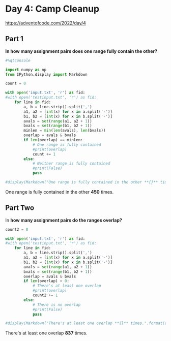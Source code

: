 # Day 4: Camp Cleanup
https://adventofcode.com/2022/day/4

## Part 1

**In how many assignment pairs does one range fully contain the other?**


```python
#%qtconsole
```


```python
import numpy as np
from IPython.display import Markdown
```


```python
count = 0

with open('input.txt', 'r') as fid:
#with open('testinput.txt', 'r') as fid:
    for line in fid:
        a, b = line.strip().split(',')
        a1, a2 = [int(x) for x in a.split('-')]
        b1, b2 = [int(x) for x in b.split('-')]
        avals = set(range(a1, a2 + 1))
        bvals = set(range(b1, b2 + 1))
        minlen = min(len(avals), len(bvals))
        overlap = avals & bvals
        if len(overlap) == minlen:
            # One range is fully contained
            #print(overlap)
            count += 1
        else:
            # Neither range is fully contained
            #print(False)
            pass
```


```python
#display(Markdown("One range is fully contained in the other **{}** times.".format(count)))
```


One range is fully contained in the other **450** times.


## Part Two

In **how many assignment pairs do the ranges overlap?**


```python
count2 = 0

with open('input.txt', 'r') as fid:
#with open('testinput.txt', 'r') as fid:
    for line in fid:
        a, b = line.strip().split(',')
        a1, a2 = [int(x) for x in a.split('-')]
        b1, b2 = [int(x) for x in b.split('-')]
        avals = set(range(a1, a2 + 1))
        bvals = set(range(b1, b2 + 1))
        overlap = avals & bvals
        if len(overlap) > 0:
            # There's at least one overlap
            #print(overlap)
            count2 += 1
        else:
            # There is no overlap
            #print(False)
            pass
```


```python
#display(Markdown("There's at least one overlap **{}** times.".format(count2)))
```


There's at least one overlap **837** times.



```python

```
